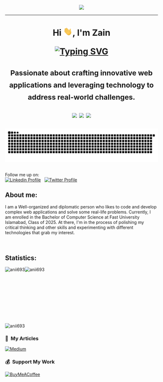 <p align="center">
  <img src="https://github.com/thompsonemerson/thompsonemerson/raw/master/cover-thompson.png" height="200"/>
</p>
<hr>

<h1 align="center" >Hi <img src="https://raw.githubusercontent.com/ABSphreak/ABSphreak/master/gifs/Hi.gif" width="30px">, I'm Zain <p align="center" > <a href="https://git.io/typing-svg"><img src="https://readme-typing-svg.demolab.com?font=Fira+Code&size=17&duration=3000&pause=500&color=E9C46A&center=true&width=435&lines=Full-Stack+Developer;Software+Engineer;Backend+Developer;API's+Developer; Database+Engineer; Frontend+Developer" alt="Typing SVG" /></a></p>
<p align="center"><sub>Passionate about crafting innovative web applications and leveraging technology to address real-world challenges.</sub></p>
  <p align="center">
    <a href="https://zainnisar.netlify.app/"><img src="https://img.shields.io/badge/-zainnisar.me-3423A6?style=flat&logo=Google-Chrome&logoColor=white"/></a>
    <a href="https://www.linkedin.com/in/zainnisar/"><img src="https://img.shields.io/badge/-Zain%20Nisar%20-0077B5?style=flat&logo=Linkedin&logoColor=white"/></a>
    <a href="mailto:zainnisarmughal@gmail.com"><img src="https://img.shields.io/badge/-Zainnisar-D14836?style=flat&logo=Gmail&logoColor=white"/></a>
  </p>
</h1>

<p align = "center">
	<img src = "https://github.com/7oSkaaa/7oSkaaa/blob/output/github-contribution-grid-snake.svg?" alt = "Snake Game"/>
</p>
<br/>
Follow me up on: <br/>
<a href="https://www.linkedin.com/in/zainnisar/"><img src="https://img.shields.io/badge/linkedin-%230077B5.svg?&style=for-the-badge&logo=linkedin&logoColor=white" alt="Linkedin Profile"/></a> &nbsp;
<a href="https://twitter.com/zain0747"><img src="https://img.shields.io/badge/Twitter-%23100000.svg?&style=for-the-badge&logo=twitter&logoColor=white" alt="Twitter Profile"/></a>


## About me:
I am a Well-organized and diplomatic person who likes to code and develop complex web applications and 
solve some real-life problems. Currently, I am enrolled in the Bachelor of Computer Science at Fast University Islamabad, Class of 2025. At there, I'm in the
process of polishing my critical thinking and other skills and experimenting with different technologies that grab my interest.
<br/><br/><br/>
## Statistics:
<p align="center">
<a href="https://github.com/AVS1508">
<img align="left" src="https://github-readme-stats.vercel.app/api?username=zainulabideen1122&show_icons=true&theme=dark&locale=en" alt="anii693" />
<img align="left" src="https://github-readme-stats.vercel.app/api/top-langs?username=zainulabideen1122&show_icons=true&theme=dark&locale=en&layout=compact" alt="anii693" />
</a>
</p>
<br><br><br><br><br><br><br><br><br><br>
<p align="left"><img align="center" src="https://github-readme-streak-stats.herokuapp.com/?user=zainulabideen1122&theme=dark" alt="anii693" /></p>

### 📜 &nbsp;My Articles

[![Medium](https://img.shields.io/badge/Medium%20-%231572B6.svg?&style=for-the-badge&logo=medium&logoColor=white)](https://medium.com/@zainnsar)

### 💰 &nbsp;Support My Work
[![BuyMeACoffee](https://img.shields.io/badge/Buy%20Me%20a%20Coffee-ffdd00?style=for-the-badge&logo=buy-me-a-coffee&logoColor=black)](https://buymeacoffee.com/zainnisarmn) 



<!--
**zainulabideen1122/zainulabideen1122** is a ✨ _special_ ✨ repository because its `README.md` (this file) appears on your GitHub profile.
![Zain's GitHub stats](https://github-readme-stats.vercel.app/api?username=zainulabideen1122&show_icons=true&theme=vue)
Here are some ideas to get you started:

- 🔭 I’m currently working on ...
- 🌱 I’m currently learning ...
- 👯 I’m looking to collaborate on ...
- 🤔 I’m looking for help with ...
- 💬 Ask me about ...
- 📫 How to reach me: ...
- 😄 Pronouns: ...
- ⚡ Fun fact: ...
-->
